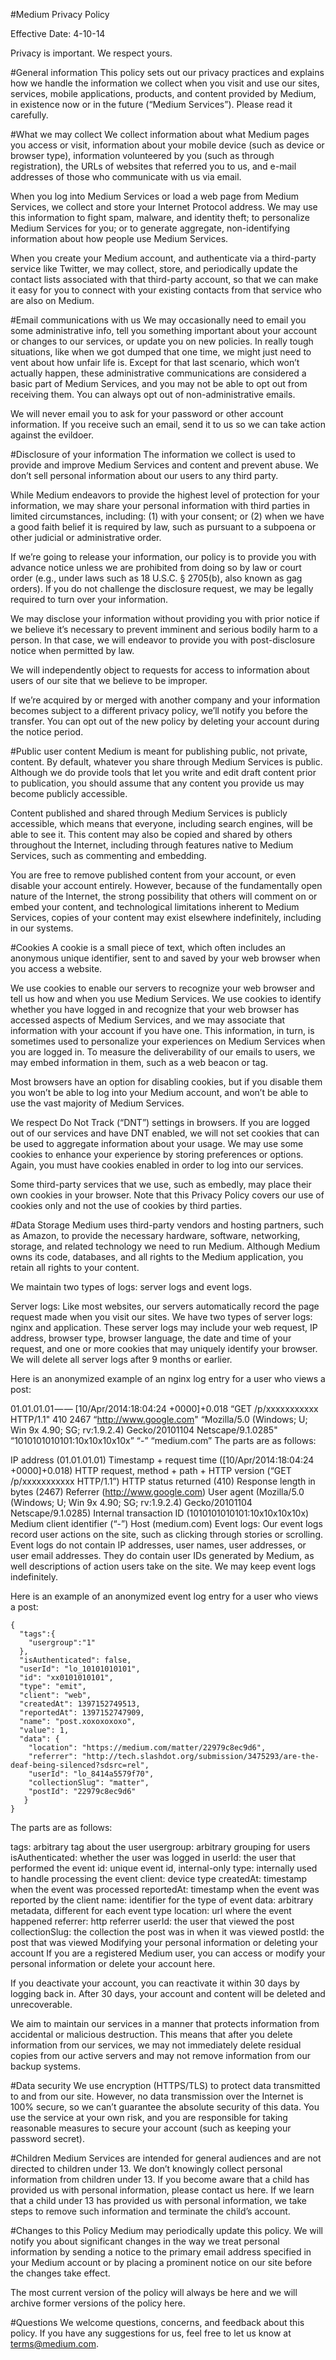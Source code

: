 #Medium Privacy Policy

Effective Date: 4-10-14

Privacy is important. We respect yours.

#General information
This policy sets out our privacy practices and explains how we handle the information we collect when you visit and use our sites, services, mobile applications, products, and content provided by Medium, in existence now or in the future (“Medium Services”). Please read it carefully.

#What we may collect
We collect information about what Medium pages you access or visit, information about your mobile device (such as device or browser type), information volunteered by you (such as through registration), the URLs of websites that referred you to us, and e-mail addresses of those who communicate with us via email.

When you log into Medium Services or load a web page from Medium Services, we collect and store your Internet Protocol address. We may use this information to fight spam, malware, and identity theft; to personalize Medium Services for you; or to generate aggregate, non-identifying information about how people use Medium Services.

When you create your Medium account, and authenticate via a third-party service like Twitter, we may collect, store, and periodically update the contact lists associated with that third-party account, so that we can make it easy for you to connect with your existing contacts from that service who are also on Medium.

#Email communications with us
We may occasionally need to email you some administrative info, tell you something important about your account or changes to our services, or update you on new policies. In really tough situations, like when we got dumped that one time, we might just need to vent about how unfair life is. Except for that last scenario, which won’t actually happen, these administrative communications are considered a basic part of Medium Services, and you may not be able to opt out from receiving them. You can always opt out of non-administrative emails.

We will never email you to ask for your password or other account information. If you receive such an email, send it to us so we can take action against the evildoer.

#Disclosure of your information
The information we collect is used to provide and improve Medium Services and content and prevent abuse. We don’t sell personal information about our users to any third party.

While Medium endeavors to provide the highest level of protection for your information, we may share your personal information with third parties in limited circumstances, including: (1) with your consent; or (2) when we have a good faith belief it is required by law, such as pursuant to a subpoena or other judicial or administrative order.

If we’re going to release your information, our policy is to provide you with advance notice unless we are prohibited from doing so by law or court order (e.g., under laws such as 18 U.S.C. § 2705(b), also known as gag orders). If you do not challenge the disclosure request, we may be legally required to turn over your information.

We may disclose your information without providing you with prior notice if we believe it’s necessary to prevent imminent and serious bodily harm to a person. In that case, we will endeavor to provide you with post-disclosure notice when permitted by law.

We will independently object to requests for access to information about users of our site that we believe to be improper.

If we’re acquired by or merged with another company and your information becomes subject to a different privacy policy, we’ll notify you before the transfer. You can opt out of the new policy by deleting your account during the notice period.

#Public user content
Medium is meant for publishing public, not private, content. By default, whatever you share through Medium Services is public. Although we do provide tools that let you write and edit draft content prior to publication, you should assume that any content you provide us may become publicly accessible.

Content published and shared through Medium Services is publicly accessible, which means that everyone, including search engines, will be able to see it. This content may also be copied and shared by others throughout the Internet, including through features native to Medium Services, such as commenting and embedding.

You are free to remove published content from your account, or even disable your account entirely. However, because of the fundamentally open nature of the Internet, the strong possibility that others will comment on or embed your content, and technological limitations inherent to Medium Services, copies of your content may exist elsewhere indefinitely, including in our systems.

#Cookies
A cookie is a small piece of text, which often includes an anonymous unique identifier, sent to and saved by your web browser when you access a website.

We use cookies to enable our servers to recognize your web browser and tell us how and when you use Medium Services. We use cookies to identify whether you have logged in and recognize that your web browser has accessed aspects of Medium Services, and we may associate that information with your account if you have one. This information, in turn, is sometimes used to personalize your experiences on Medium Services when you are logged in. To measure the deliverability of our emails to users, we may embed information in them, such as a web beacon or tag.

Most browsers have an option for disabling cookies, but if you disable them you won’t be able to log into your Medium account, and won’t be able to use the vast majority of Medium Services.

We respect Do Not Track (“DNT”) settings in browsers. If you are logged out of our services and have DNT enabled, we will not set cookies that can be used to aggregate information about your usage. We may use some cookies to enhance your experience by storing preferences or options. Again, you must have cookies enabled in order to log into our services.

Some third-party services that we use, such as embedly, may place their own cookies in your browser. Note that this Privacy Policy covers our use of cookies only and not the use of cookies by third parties.

#Data Storage
Medium uses third-party vendors and hosting partners, such as Amazon, to provide the necessary hardware, software, networking, storage, and related technology we need to run Medium. Although Medium owns its code, databases, and all rights to the Medium application, you retain all rights to your content.

We maintain two types of logs: server logs and event logs.

Server logs: Like most websites, our servers automatically record the page request made when you visit our sites. We have two types of server logs: nginx and application. These server logs may include your web request, IP address, browser type, browser language, the date and time of your request, and one or more cookies that may uniquely identify your browser. We will delete all server logs after 9 months or earlier.

Here is an anonymized example of an nginx log entry for a user who views a post:

01.01.01.01 — — [10/Apr/2014:18:04:24 +0000]+0.018 “GET /p/xxxxxxxxxxx HTTP/1.1" 410 2467 “http://www.google.com" “Mozilla/5.0 (Windows; U; Win 9x 4.90; SG; rv:1.9.2.4) Gecko/20101104 Netscape/9.1.0285" “1010101010101:10x10x10x10x” “-” “medium.com”
The parts are as follows:

IP address (01.01.01.01)
Timestamp + request time ([10/Apr/2014:18:04:24 +0000]+0.018)
HTTP request, method + path + HTTP version (“GET /p/xxxxxxxxxxx HTTP/1.1”)
HTTP status returned (410)
Response length in bytes (2467)
Referrer (http://www.google.com)
User agent (Mozilla/5.0 (Windows; U; Win 9x 4.90; SG; rv:1.9.2.4) Gecko/20101104 Netscape/9.1.0285)
Internal transaction ID (1010101010101:10x10x10x10x)
Medium client identifier (“-”)
Host (medium.com)
Event logs: Our event logs record user actions on the site, such as clicking through stories or scrolling. Event logs do not contain IP addresses, user names, user addresses, or user email addresses. They do contain user IDs generated by Medium, as well descriptions of action users take on the site. We may keep event logs indefinitely.

Here is an example of an anonymized event log entry for a user who views a post:

```
{
  "tags":{
    "usergroup":"1"
  },
  "isAuthenticated": false,
  "userId": "lo_10101010101",
  "id": "xx0101010101",
  "type": "emit",
  "client": "web",
  "createdAt": 1397152749513,
  "reportedAt": 1397152747909,
  "name": "post.xoxoxoxoxo",
  "value": 1,
  "data": {
    "location": "https://medium.com/matter/22979c8ec9d6",
    "referrer": "http://tech.slashdot.org/submission/3475293/are-the-deaf-being-silenced?sdsrc=rel",
    "userId": "lo_8414a5579f70",
    "collectionSlug": "matter",
    "postId": "22979c8ec9d6"
   }
}
```

The parts are as follows:

tags: arbitrary tag about the user
usergroup: arbitrary grouping for users
isAuthenticated: whether the user was logged in
userId: the user that performed the event
id: unique event id, internal-only
type: internally used to handle processing the event
client: device type
createdAt: timestamp when the event was processed
reportedAt: timestamp when the event was reported by the client
name: identifier for the type of event
data: arbitrary metadata, different for each event type
location: url where the event happened
referrer: http referrer
userId: the user that viewed the post
collectionSlug: the collection the post was in when it was viewed
postId: the post that was viewed
Modifying your personal information or deleting your account
If you are a registered Medium user, you can access or modify your personal information or delete your account here.

If you deactivate your account, you can reactivate it within 30 days by logging back in. After 30 days, your account and content will be deleted and unrecoverable.

We aim to maintain our services in a manner that protects information from accidental or malicious destruction. This means that after you delete information from our services, we may not immediately delete residual copies from our active servers and may not remove information from our backup systems.

#Data security
We use encryption (HTTPS/TLS) to protect data transmitted to and from our site. However, no data transmission over the Internet is 100% secure, so we can’t guarantee the absolute security of this data. You use the service at your own risk, and you are responsible for taking reasonable measures to secure your account (such as keeping your password secret).

#Children
Medium Services are intended for general audiences and are not directed to children under 13. We don’t knowingly collect personal information from children under 13. If you become aware that a child has provided us with personal information, please contact us here. If we learn that a child under 13 has provided us with personal information, we take steps to remove such information and terminate the child’s account.

#Changes to this Policy
Medium may periodically update this policy. We will notify you about significant changes in the way we treat personal information by sending a notice to the primary email address specified in your Medium account or by placing a prominent notice on our site before the changes take effect.

The most current version of the policy will always be here and we will archive former versions of the policy here.

#Questions
We welcome questions, concerns, and feedback about this policy. If you have any suggestions for us, feel free to let us know at terms@medium.com.
